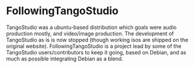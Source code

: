 FollowingTangoStudio
====================

TangoStudio was a ubuntu-based distribution which goals were audio production mostly, and video/image production. The development of TangoStudio as is is now stopped (though working isos are shipped on the original website). FollowingTangoStudio is a project lead by some of the TangoStudio users/contributors to keep it going, based on Debian, and as much as possible integrating Debian as a blend.